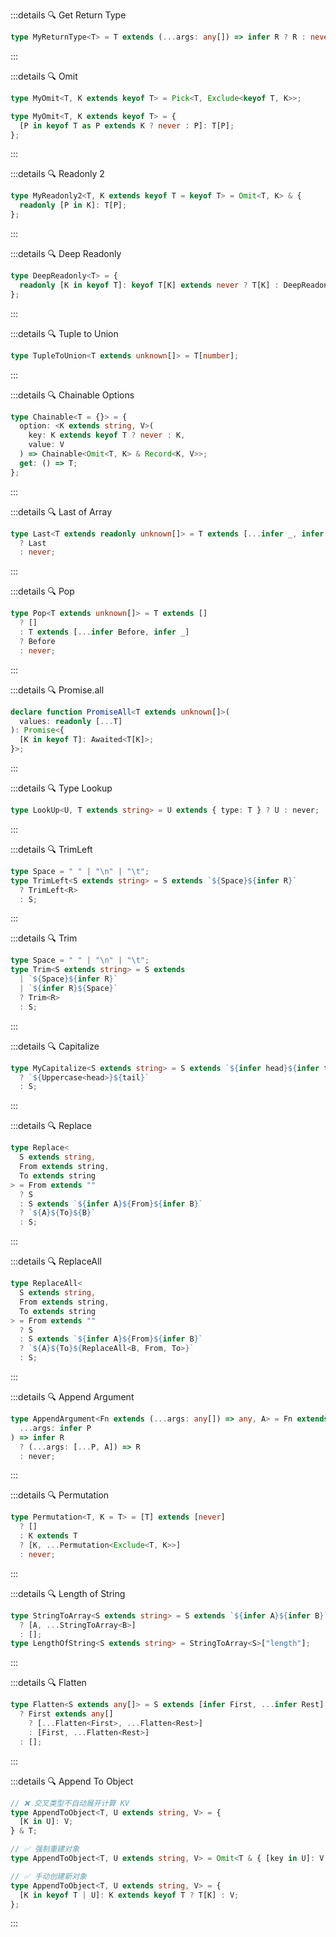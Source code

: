 :::details 🔍 Get Return Type

```TypeScript :no-line-numbers
type MyReturnType<T> = T extends (...args: any[]) => infer R ? R : never;
```

:::

:::details 🔍 Omit

```TypeScript
type MyOmit<T, K extends keyof T> = Pick<T, Exclude<keyof T, K>>;

type MyOmit<T, K extends keyof T> = {
  [P in keyof T as P extends K ? never : P]: T[P];
};
```

:::

:::details 🔍 Readonly 2

```TypeScript
type MyReadonly2<T, K extends keyof T = keyof T> = Omit<T, K> & {
  readonly [P in K]: T[P];
};
```

:::

:::details 🔍 Deep Readonly

```TypeScript
type DeepReadonly<T> = {
  readonly [K in keyof T]: keyof T[K] extends never ? T[K] : DeepReadonly<T[K]>;
};
```

:::

:::details 🔍 Tuple to Union

```TypeScript
type TupleToUnion<T extends unknown[]> = T[number];
```

:::

:::details 🔍 Chainable Options

```TypeScript
type Chainable<T = {}> = {
  option: <K extends string, V>(
    key: K extends keyof T ? never : K,
    value: V
  ) => Chainable<Omit<T, K> & Record<K, V>>;
  get: () => T;
};
```

:::

:::details 🔍 Last of Array

```TypeScript
type Last<T extends readonly unknown[]> = T extends [...infer _, infer Last]
  ? Last
  : never;
```

:::

:::details 🔍 Pop

```TypeScript
type Pop<T extends unknown[]> = T extends []
  ? []
  : T extends [...infer Before, infer _]
  ? Before
  : never;
```

:::

:::details 🔍 Promise.all

```TypeScript
declare function PromiseAll<T extends unknown[]>(
  values: readonly [...T]
): Promise<{
  [K in keyof T]: Awaited<T[K]>;
}>;
```

:::

:::details 🔍 Type Lookup

```TypeScript :no-line-numbers
type LookUp<U, T extends string> = U extends { type: T } ? U : never;
```

:::

:::details 🔍 TrimLeft

```TypeScript
type Space = " " | "\n" | "\t";
type TrimLeft<S extends string> = S extends `${Space}${infer R}`
  ? TrimLeft<R>
  : S;
```

:::

:::details 🔍 Trim

```TypeScript
type Space = " " | "\n" | "\t";
type Trim<S extends string> = S extends
  | `${Space}${infer R}`
  | `${infer R}${Space}`
  ? Trim<R>
  : S;
```

:::

:::details 🔍 Capitalize

```TypeScript
type MyCapitalize<S extends string> = S extends `${infer head}${infer tail}`
  ? `${Uppercase<head>}${tail}`
  : S;
```

:::

:::details 🔍 Replace

```TypeScript
type Replace<
  S extends string,
  From extends string,
  To extends string
> = From extends ""
  ? S
  : S extends `${infer A}${From}${infer B}`
  ? `${A}${To}${B}`
  : S;
```

:::

:::details 🔍 ReplaceAll

```TypeScript
type ReplaceAll<
  S extends string,
  From extends string,
  To extends string
> = From extends ""
  ? S
  : S extends `${infer A}${From}${infer B}`
  ? `${A}${To}${ReplaceAll<B, From, To>}`
  : S;
```

:::

:::details 🔍 Append Argument

```TypeScript
type AppendArgument<Fn extends (...args: any[]) => any, A> = Fn extends (
  ...args: infer P
) => infer R
  ? (...args: [...P, A]) => R
  : never;
```

:::

:::details 🔍 Permutation

```TypeScript
type Permutation<T, K = T> = [T] extends [never]
  ? []
  : K extends T
  ? [K, ...Permutation<Exclude<T, K>>]
  : never;
```

:::

:::details 🔍 Length of String

```TypeScript
type StringToArray<S extends string> = S extends `${infer A}${infer B}`
  ? [A, ...StringToArray<B>]
  : [];
type LengthOfString<S extends string> = StringToArray<S>["length"];
```

:::

:::details 🔍 Flatten

```TypeScript
type Flatten<S extends any[]> = S extends [infer First, ...infer Rest]
  ? First extends any[]
    ? [...Flatten<First>, ...Flatten<Rest>]
    : [First, ...Flatten<Rest>]
  : [];

```

:::

:::details 🔍 Append To Object

```TypeScript
// ❌ 交叉类型不自动展开计算 KV
type AppendToObject<T, U extends string, V> = {
  [K in U]: V;
} & T;

// ✅ 强制重建对象
type AppendToObject<T, U extends string, V> = Omit<T & { [key in U]: V }, never>

// ✅ 手动创建新对象
type AppendToObject<T, U extends string, V> = {
  [K in keyof T | U]: K extends keyof T ? T[K] : V;
};
```

:::
